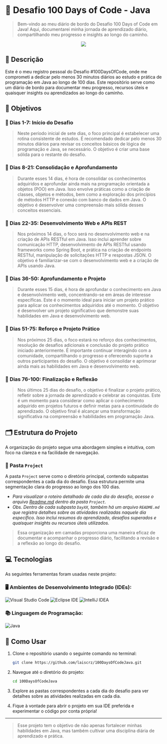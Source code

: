 # 📌 Desafio 100 Days of Code - Java


> Bem-vindo ao meu diário de bordo do Desafio 100 Days of Code em Java! Aqui, documentarei minha jornada de aprendizado diário, compartilhando meu progresso e insights ao longo do caminho.

<p align="center"><img src="http://img.shields.io/static/v1?label=STATUS&message=EM%20DESENVOLVIMENTO&color=GREEN&style=for-the-badge"/></p>

## 📄 Descrição
Este é o meu registro pessoal do Desafio #100DaysOfCode, onde me comprometi a dedicar pelo menos 30 minutos diários ao estudo e prática de programação em Java ao longo de 100 dias. Este repositório serve como um diário de bordo para documentar meu progresso, recursos úteis e quaisquer insights ou aprendizados ao longo do caminho.

## 🎯 Objetivos
### 🚩 Dias 1-7: Início do Desafio
> Neste período inicial de sete dias, o foco principal é estabelecer uma rotina consistente de estudos. É recomendado dedicar pelo menos 30 minutos diários para revisar os conceitos básicos de lógica de programação e Java, se necessário. O objetivo é criar uma base sólida para o restante do desafio.

### 🚩 Dias 8-21: Consolidação e Aprofundamento
> Durante esses 14 dias, é hora de consolidar os conhecimentos adquiridos e aprofundar ainda mais na programação orientada a objetos (POO) em Java. Isso envolve práticas como a criação de classes, objetos e métodos, bem como a exploração dos princípios de métodos HTTP e conexão com banco de dados em Java. O objetivo é desenvolver uma compreensão mais sólida desses conceitos essenciais.

### 🚩 Dias 22-35: Desenvolvimento Web e APIs REST
> Nos próximos 14 dias, o foco será no desenvolvimento web e na criação de APIs RESTful em Java. Isso inclui aprender sobre comunicação HTTP, desenvolvimento de APIs RESTful usando frameworks como Spring Boot, e prática na criação de endpoints RESTful, manipulação de solicitações HTTP e respostas JSON. O objetivo é familiarizar-se com o desenvolvimento web e a criação de APIs usando Java.

### 🚩 Dias 36-50: Aprofundamento e Projeto
> Durante esses 15 dias, é hora de aprofundar o conhecimento em Java e desenvolvimento web, concentrando-se em áreas de interesse específicas. Este é o momento ideal para iniciar um projeto prático para aplicar os conhecimentos adquiridos até o momento. O objetivo é desenvolver um projeto significativo que demonstre suas habilidades em Java e desenvolvimento web.

### 🚩 Dias 51-75: Reforço e Projeto Prático
> Nos próximos 25 dias, o foco estará no reforço dos conhecimentos, resolução de desafios adicionais e conclusão do projeto prático iniciado anteriormente. É importante continuar interagindo com a comunidade, compartilhando o progresso e oferecendo suporte a outros participantes do desafio. O objetivo é consolidar e aprimorar ainda mais as habilidades em Java e desenvolvimento web.

### 🚩 Dias 76-100: Finalização e Reflexão
> Nos últimos 25 dias do desafio, o objetivo é finalizar o projeto prático, refletir sobre a jornada de aprendizado e celebrar as conquistas. Este é um momento para considerar como aplicar o conhecimento adquirido em projetos futuros e definir metas para a continuidade do aprendizado. O objetivo final é alcançar uma transformação significativa na compreensão e habilidades em programação Java.

## 🗂️ Estrutura do Projeto
A organização do projeto segue uma abordagem simples e intuitiva, com foco na clareza e na facilidade de navegação. 

### 📂 Pasta `Project`
A pasta `Project` serve como o diretório principal, contendo subpastas correspondentes a cada dia do desafio. Essa estrutura permite uma segmentação clara do progresso ao longo dos 100 dias.

- *Para visualizar o roteiro detalhado de cada dia do desafio, acesse o arquivo [Readme.md](./Project/README.md) dentro da pasta `Project`.*
- *Obs. Dentro de cada subpasta `DayXX`, também há um arquivo `README.md` que registra detalhes sobre as atividades realizadas naquele dia específico. Isso inclui resumos do aprendizado, desafios superados e quaisquer insights ou recursos úteis utilizados.*

> Essa organização em camadas proporciona uma maneira eficaz de documentar e acompanhar o progresso diário, facilitando a revisão e a reflexão ao longo do desafio.

## 💻 Tecnologias

As seguintes ferramentas foram usadas neste projeto:

### 🖥️ Ambientes de Desenvolvimento Integrado (IDEs):
![Visual Studio Code](https://img.shields.io/badge/Visual%20Studio%20Code-0078d7.svg?style=for-the-badge&logo=visual-studio-code&logoColor=white)
![Eclipse IDE](https://img.shields.io/badge/Eclipse%20IDE-2C2255.svg?style=for-the-badge&logo=eclipse&logoColor=white)
![IntelliJ IDEA](https://img.shields.io/badge/IntelliJ%20IDEA-0A0A2A.svg?style=for-the-badge&logo=intellij-idea&logoColor=white)


### 📚 Linguagem de Programação:
![Java](https://img.shields.io/badge/Java-007396.svg?style=for-the-badge&logo=openjdk&logoColor=white)

## 🚀 Como Usar

1. Clone o repositório usando o seguinte comando no terminal:
   
    ```bash
    git clone https://github.com/laiscrz/100DaysOfCodeJava.git
    ```
2. Navegue até o diretório do projeto:
   
    ```bash
    cd 100DaysOfCodeJava
    ```
3. Explore as pastas correspondentes a cada dia do desafio para ver detalhes sobre as atividades realizadas em cada dia.
4. Fique à vontade para abrir o projeto em sua IDE preferida e experimentar o código por conta própria!

--------------------------------------------------------------------------------------------------

> Esse projeto tem o objetivo de não apenas fortalecer minhas habilidades em Java, mas também cultivar uma disciplina diária de aprendizado e prática.
